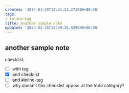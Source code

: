 ```yaml
---
created: '2024-04-28T12:41:23.273000+00:00'
tags:
- inline-tag
title: another sample note
updated: '2024-04-28T12:49:26.829000+00:00'
---
```


## another sample note

checklist:

- [ ] with tag
- [x] and checklist
- [ ] and #inline-tag
- [ ] why doesn’t this checklist appear at the todo category?